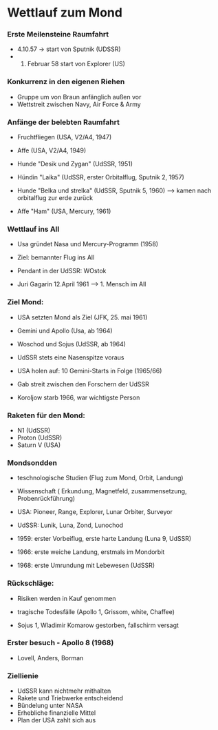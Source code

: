 # Wettlauf zum Mond

### Erste Meilensteine Raumfahrt

* 4.10.57 -> start von Sputnik (UDSSR)
* 1. Februar 58 start von Explorer (US)

### Konkurrenz in den eigenen Riehen
* Gruppe um von Braun anfänglich außen vor
* Wettstreit zwischen Navy, Air Force & Army

### Anfänge der belebten Raumfahrt

* Fruchtfliegen (USA, V2/A4, 1947)
* Affe (USA, V2/A4, 1949)

* Hunde "Desik und Zygan" (UdSSR, 1951)
* Hündin "Laika" (UdSSR, erster Orbitalflug, Sputnik 2, 1957)
* Hunde "Belka und strelka" (UdSSR, Sputnik 5, 1960) --> kamen nach orbitalflug zur erde zurück

* Affe "Ham" (USA, Mercury, 1961)

### Wettlauf ins All
* Usa gründet Nasa und Mercury-Programm (1958)
* Ziel: bemannter Flug ins All

* Pendant in der UdSSR: WOstok
* Juri Gagarin 12.April 1961 --> 1. Mensch im All

### Ziel Mond:
* USA setzten Mond als Ziel (JFK, 25. mai 1961)
* Gemini und Apollo (Usa, ab 1964)
* Woschod und Sojus (UdSSR, ab 1964)

* UdSSR stets eine Nasenspitze voraus
* USA holen auf: 10 Gemini-Starts in Folge (1965/66)

* Gab streit zwischen den Forschern der UdSSR
* Koroljow starb 1966, war wichtigste Person

### Raketen für den Mond:
* N1 (UdSSR)
* Proton (UdSSR)
* Saturn V (USA)

### Mondsondden
* teschnologische Studien (Flug zum Mond, Orbit, Landung)
* Wissenschaft ( Erkundung, Magnetfeld, zusammensetzung, Probenrückführung)
* USA: Pioneer, Range, Explorer, Lunar Orbiter, Surveyor
* UdSSR: Lunik, Luna, Zond, Lunochod

* 1959: erster Vorbeiflug, erste harte Landung (Luna 9, UdSSR)
* 1966: erste weiche Landung, erstmals im Mondorbit
* 1968: erste Umrundung mit Lebewesen (UdSSR)

### Rückschläge:
* Risiken werden in Kauf genommen
* tragische Todesfälle (Apollo 1, Grissom, white, Chaffee)

* Sojus 1, Wladimir Komarow gestorben, fallschirm versagt

### Erster besuch - Apollo 8 (1968)
* Lovell, Anders, Borman

### Ziellienie
* UdSSR kann nichtmehr mithalten
* Rakete und Triebwerke entscheidend
* Bündelung unter NASA
* Erhebliche finanzielle Mittel
* Plan der USA zahlt sich aus





